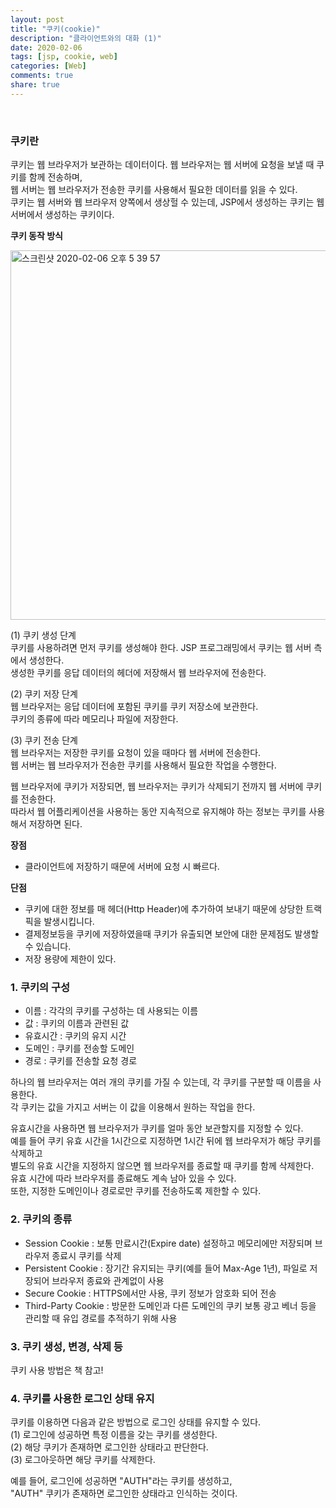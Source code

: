 ```yaml
---
layout: post
title: "쿠키(cookie)"  
description: "클라이언트와의 대화 (1)"
date: 2020-02-06
tags: [jsp, cookie, web]
categories: [Web]
comments: true
share: true
---
```


<br />   

### 쿠키란  
쿠키는 웹 브라우저가 보관하는 데이터이다. 웹 브라우저는 웹 서버에 요청을 보낼 때 쿠키를 함께 전송하며,   
웹 서버는 웹 브라우저가 전송한 쿠키를 사용해서 필요한 데이터를 읽을 수 있다.   
쿠키는 웹 서버와 웹 브라우저 양쪽에서 생상헐 수 있는데, JSP에서 생성하는 쿠키는 웹 서버에서 생성하는 쿠키이다.   

**쿠키 동작 방식**      

<img width="591" alt="스크린샷 2020-02-06 오후 5 39 57" src="https://user-images.githubusercontent.com/33855307/73920415-aed54580-4908-11ea-9841-43f460567673.png">

(1) 쿠키 생성 단계   
쿠키를 사용하려면 먼저 쿠키를 생성해야 한다. JSP 프로그래밍에서 쿠키는 웹 서버 측에서 생성한다.   
생성한 쿠키를 응답 데이터의 헤더에 저장해서 웹 브라우저에 전송한다.   

(2) 쿠키 저장 단계   
웹 브라우저는 응답 데이터에 포함된 쿠키를 쿠키 저장소에 보관한다.   
쿠키의 종류에 따라 메모리나 파일에 저장한다.   

(3) 쿠키 전송 단계   
웹 브라우저는 저장한 쿠키를 요청이 있을 때마다 웹 서버에 전송한다.   
웹 서버는 웹 브라우저가 전송한 쿠키를 사용해서 필요한 작업을 수행한다.   

웹 브라우저에 쿠키가 저장되면, 웹 브라우저는 쿠키가 삭제되기 전까지 웹 서버에 쿠키를 전송한다.     
따라서 웹 어플리케이션을 사용하는 동안 지속적으로 유지해야 하는 정보는 쿠키를 사용해서 저장하면 된다.    

**장점**  
- 클라이언트에 저장하기 때문에 서버에 요청 시 빠르다.   

**단점**    
- 쿠키에 대한 정보를 매 헤더(Http Header)에 추가하여 보내기 때문에 상당한 트랙픽을 발생시킵니다.       
- 결제정보등을 쿠키에 저장하였을때 쿠키가 유출되면 보안에 대한 문제점도 발생할 수 있습니다.      
- 저장 용량에 제한이 있다.   

### 1. 쿠키의 구성   
- 이름 : 각각의 쿠키를 구성하는 데 사용되는 이름   
- 값 : 쿠키의 이름과 관련된 값   
- 유효시간 : 쿠키의 유지 시간   
- 도메인 : 쿠키를 전송할 도메인   
- 경로 : 쿠키를 전송할 요청 경로    

하나의 웹 브라우저는 여러 개의 쿠키를 가질 수 있는데, 각 쿠키를 구분할 때 이름을 사용한다.   
각 쿠키는 값을 가지고 서버는 이 값을 이용해서 원하는 작업을 한다.   

유효시간을 사용하면 웹 브라우저가 쿠키를 얼마 동안 보관할지를 지정할 수 있다.   
예를 들어 쿠키 유효 시간을 1시간으로 지정하면 1시간 뒤에 웹 브라우저가 해당 쿠키를 삭제하고   
별도의 유효 시간을 지정하지 않으면 웹 브라우저를 종료할 때 쿠키를 함께 삭제한다.     
유효 시간에 따라 브라우저를 종료해도 계속 남아 있을 수 있다.   
또한, 지정한 도메인이나 경로로만 쿠키를 전송하도록 제한할 수 있다.   

### 2. 쿠키의 종류   
- Session Cookie : 보통 만료시간(Expire date) 설정하고 메모리에만 저장되며 브라우저 종료시 쿠키를 삭제    
- Persistent Cookie	: 장기간 유지되는 쿠키(예를 들어 Max-Age 1년), 파일로 저장되어 브라우저 종료와 관계없이 사용    
- Secure Cookie : HTTPS에서만 사용, 쿠키 정보가 암호화 되어 전송      
- Third-Party Cookie : 방문한 도메인과 다른 도메인의 쿠키 보통 광고 베너 등을 관리할 때 유입 경로를 추적하기 위해 사용    

### 3. 쿠키 생성, 변경, 삭제 등    
쿠키 사용 방법은 책 참고!  

### 4. 쿠키를 사용한 로그인 상태 유지     
쿠키를 이용하면 다음과 같은 방법으로 로그인 상태를 유지할 수 있다.    
(1) 로그인에 성공하면 특정 이름을 갖는 쿠키를 생성한다.   
(2) 해당 쿠키가 존재하면 로그인한 상태라고 판단한다.    
(3) 로그아웃하면 해당 쿠키를 삭제한다.   

예를 들어, 로그인에 성공하면 "AUTH"라는 쿠키를 생성하고,    
"AUTH" 쿠키가 존재하면 로그인한 상태라고 인식하는 것이다.     

